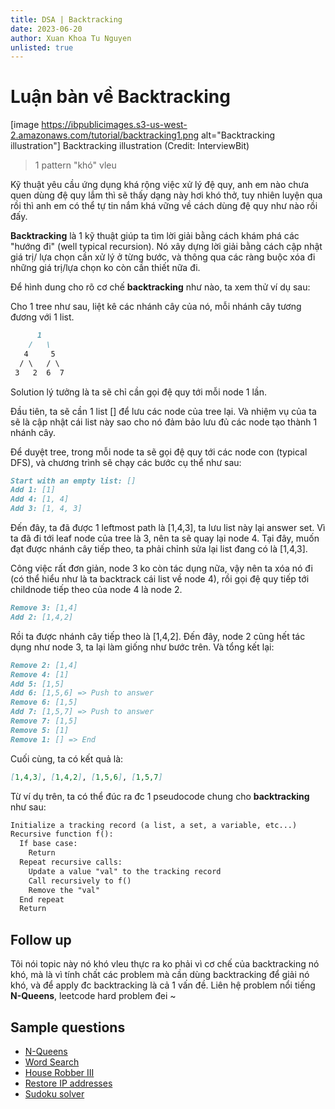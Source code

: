 ```yaml
---
title: DSA | Backtracking
date: 2023-06-20
author: Xuan Khoa Tu Nguyen
unlisted: true
---
```


# Luận bàn về Backtracking

[image https://ibpublicimages.s3-us-west-2.amazonaws.com/tutorial/backtracking1.png alt="Backtracking illustration"]
    Backtracking illustration (Credit: InterviewBit)

> 1 pattern "khó" vleu

Kỹ thuật yêu cầu ứng dụng khá rộng việc xử lý đệ quy, anh em nào chưa quen dùng đệ quy lắm thì sẽ
thấy dạng này hơi khó thở, tuy nhiên luyện qua rồi thì anh em có thể tự tin nắm khá vững về cách
dùng đệ quy như nào rồi đấy.

**Backtracking** là 1 kỹ thuật giúp ta tìm lời giải bằng cách khám phá các "hướng đi" (well typical
recursion). Nó xây dựng lời giải bằng cách cập nhật giá trị/ lựa chọn cần xử lý ở từng bước, và
thông qua các ràng buộc xóa đi những giá trị/lựa chọn ko còn cần thiết nữa đi.

Để hình dung cho rõ cơ chế **backtracking** như nào, ta xem thử ví dụ sau:

Cho 1 tree như sau, liệt kê các nhánh cây của nó, mỗi nhánh cây tương đương với 1 list.

```md
      1
    /   \
   4     5
  / \   / \
 3   2  6  7
```

Solution lý tưởng là ta sẽ chỉ cần gọi đệ quy tới mỗi node 1 lần.

Đầu tiên, ta sẽ cần 1 list [] để lưu các node của tree lại. Và nhiệm vụ của ta sẽ là cập nhật cái
list này sao cho nó đảm bảo lưu đủ các node tạo thành 1 nhánh cây.

Để duyệt tree, trong mỗi node ta sẽ gọi đệ quy tới các node con (typical DFS), và chương trình sẽ
chạy các bước cụ thể như sau:

```md
Start with an empty list: []
Add 1: [1]
Add 4: [1, 4]
Add 3: [1, 4, 3]
```

Đến đây, ta đã được 1 leftmost path là [1,4,3], ta lưu list này lại answer set. Vì ta đã đi tới
leaf node của tree là 3, nên ta sẽ quay lại node 4. Tại đây, muốn đạt được nhánh cây tiếp theo, ta
phải chỉnh sửa lại list đang có là [1,4,3].

Công việc rất đơn giản, node 3 ko còn tác dụng nữa, vậy nên ta xóa nó đi (có thể hiểu như là ta
backtrack cái list về node 4), rồi gọi đệ quy tiếp tới childnode tiếp theo của node 4 là node 2.

```md
Remove 3: [1,4]
Add 2: [1,4,2]
```

Rồi ta được nhánh cây tiếp theo là [1,4,2]. Đến đây, node 2 cũng hết tác dụng như node 3, ta lại
làm giống như bước trên. Và tổng kết lại:

```md
Remove 2: [1,4]
Remove 4: [1]
Add 5: [1,5]
Add 6: [1,5,6] => Push to answer
Remove 6: [1,5]
Add 7: [1,5,7] => Push to answer
Remove 7: [1,5]
Remove 5: [1]
Remove 1: [] => End
```

Cuối cùng, ta có kết quả là:

```md
[1,4,3], [1,4,2], [1,5,6], [1,5,7]
```

Từ ví dụ trên,  ta có thể đúc ra đc 1 pseudocode chung cho **backtracking** như sau:

```md
Initialize a tracking record (a list, a set, a variable, etc...)
Recursive function f():
  If base case:
    Return
  Repeat recursive calls:
    Update a value "val" to the tracking record
    Call recursively to f()
    Remove the "val"
  End repeat
  Return
```

## Follow up

Tôi nói topic này nó khó vleu thực ra ko phải vì cơ chế của backtracking nó khó, mà là vì tính chất
các problem mà cần dùng backtracking để giải nó khó, và để apply đc backtracking là cả 1 vấn đề.
Liên hệ problem nổi tiếng **N-Queens**, leetcode hard problem đei ~

## Sample questions

- [N-Queens](https://leetcode.com/problems/n-queens-ii/)
- [Word Search](https://leetcode.com/problems/word-search/)
- [House Robber III](https://leetcode.com/problems/house-robber-iii/)
- [Restore IP addresses](https://leetcode.com/problems/restore-ip-addresses/)
- [Sudoku solver](https://leetcode.com/problems/sudoku-solver/)
